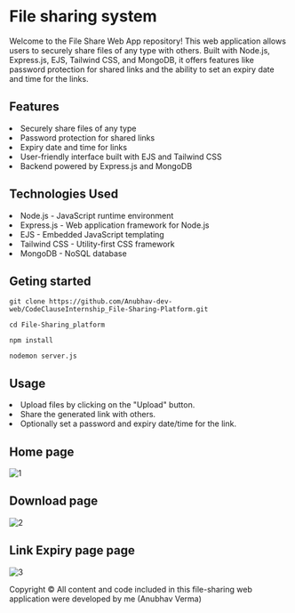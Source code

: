 <h1>File sharing system</h1>

<p>Welcome to the File Share Web App repository! This web application allows users to securely share files of any type with others. Built with Node.js, Express.js, EJS, Tailwind CSS, and MongoDB, it offers features like password protection for shared links and the ability to set an expiry date and time for the links.
</P>

<h2>Features</h2>

<li>Securely share files of any type</li>
<li>Password protection for shared links</li>
<li>Expiry date and time for links</li>
<li>User-friendly interface built with EJS and Tailwind CSS</li>
<li>Backend powered by Express.js and MongoDB</li>


<h2>Technologies Used</h2>

<li>Node.js - JavaScript runtime environment</li>
<li>Express.js - Web application framework for Node.js</li>
<li>EJS - Embedded JavaScript templating</li>
<li>Tailwind CSS - Utility-first CSS framework</li>
<li>MongoDB - NoSQL database</li>

<h2>Geting started</h2>

```
git clone https://github.com/Anubhav-dev-web/CodeClauseInternship_File-Sharing-Platform.git
```
```
cd File-Sharing_platform

```
```
npm install
```
```
nodemon server.js

```
<h2>Usage</h2>

<li>Upload files by clicking on the "Upload" button.</li>
<li>Share the generated link with others.</li>
<li>Optionally set a password and expiry date/time for the link.</li>
                                             
## Home page

![1](https://github.com/Anubhav-dev-web/File_Sharing_app/assets/80172002/80ef11cf-fbc5-4882-973f-cc2627b4f162)

## Download page

![2](https://github.com/Anubhav-dev-web/File_Sharing_app/assets/80172002/0a7ec0cf-f3fa-4909-a7c8-a3a9bbf86998)

## Link Expiry page page

 ![3](https://github.com/Anubhav-dev-web/File_Sharing_app/assets/80172002/d5de3691-a799-4bfe-a4f7-08ed9c2f365d)

 Copyright © 
 All content and code included in this file-sharing web application were developed by me (Anubhav Verma)  
